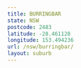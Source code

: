 ```yaml
---
title: BURRINGBAR
state: NSW
postcode: 2483
latitude: -28.461128
longitude: 153.494236
url: /nsw/burringbar/
layout: suburb
---
```

